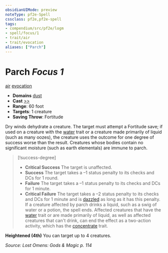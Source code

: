 ```yaml
---
obsidianUIMode: preview
noteType: pf2e-Spell
cssclass: pf2e,pf2e-spell
tags:
- compendium/src/pf2e/logm
- spell/focus/1
- trait/air
- trait/evocation
aliases: ["Parch"]
---
```

# Parch *Focus 1*   
[air](rules/traits/air.md "Air Energy & Element Trait")  [evocation](rules/traits/evocation.md "Evocation School Trait")  

- **Domains** [dust](compendium/setting/domains.md#Dust)
- **Cast** [>>](rules/core-rulebook/chapter-9-playing-the-game.md#Actions "Two-Action") 
- **Range**: 60 foot
- **Targets**: 1 creature
- **Saving Throw**: Fortitude

Dry winds dehydrate a creature. The target must attempt a Fortitude save; if used on a creature with the [water](rules/traits/water.md "Water Energy & Element Trait") trait or a creature made primarily of liquid (such as many oozes), the creature uses the outcome for one degree of success worse than the result. Creatures whose bodies contain no significant moisture (such as earth elementals) are immune to parch.

> [!success-degree] 
> - **Critical Success** The target is unaffected.
> - **Success** The target takes a –1 status penalty to its checks and DCs for 1 round.
> - **Failure** The target takes a –1 status penalty to its checks and DCs for 1 minute.
> - **Critical Failure** The target takes a –2 status penalty to its checks and DCs for 1 minute and is [dazzled](rules/conditions.md#Dazzled) as long as it has this penalty. If a creature affected by parch drinks a liquid, such as a swig of water or a potion, the spell ends. Affected creatures that have the [water](rules/traits/water.md "Water Energy & Element Trait") trait or are made primarily of liquid, as well as affected creatures that can't drink, can end the effect as a two-action activity, which has the [concentrate](rules/traits/concentrate.md "Concentrate Action & Ability Trait") trait.

**Heightened (4th)** You can target up to 4 creatures.

*Source: Lost Omens: Gods & Magic p. 114*